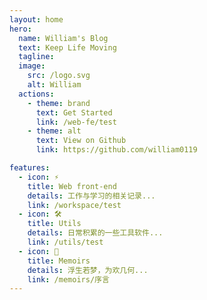 ```yaml
---
layout: home
hero:
  name: William's Blog
  text: Keep Life Moving
  tagline:
  image:
    src: /logo.svg
    alt: William
  actions:
    - theme: brand
      text: Get Started
      link: /web-fe/test
    - theme: alt
      text: View on Github
      link: https://github.com/william0119

features:
  - icon: ⚡️
    title: Web front-end
    details: 工作与学习的相关记录...
    link: /workspace/test
  - icon: 🛠️
    title: Utils
    details: 日常积累的一些工具软件...
    link: /utils/test
  - icon: 🖖
    title: Memoirs
    details: 浮生若梦，为欢几何...
    link: /memoirs/序言
---
```

